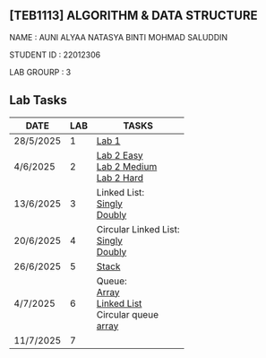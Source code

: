 ## [TEB1113] ALGORITHM & DATA STRUCTURE
NAME : AUNI ALYAA NATASYA BINTI MOHMAD SALUDDIN  

STUDENT ID : 22012306


LAB GROURP : 3 

## Lab Tasks
 
| DATE      | LAB | TASKS                                                                                                                                                                                       |
|-----------|-----|----------------------------------------------------------------------------------------------------------------------------------------------------------------------------------------------
| 28/5/2025 | 1   |[Lab 1](LAB%201/22012306_AuniAlyaa_L1.cpp)                                                                                                                                                   |
| 4/6/2025  | 2   |[Lab 2 Easy](LAB%202/EASY/22012306_AUNI_L2_EASY.cpp)<br>[Lab 2 Medium](LAB%202/MEDIUM/22012306_AUNI_MED_L2.cpp)<br>[Lab 2 Hard](LAB%202/HARD/22012306_Auni_Hard_L2.cpp)                      |
| 13/6/2025 | 3   |Linked List:<br>[Singly](LAB%203%20/%20SINGLY%20LINK%20LIST/L3_22012306_SINGLY_LINK_AUNI%20ALYAA.cpp)<br>[Doubly](LAB%203%20/DOUBLY%20LINK%20LIST/L3_22012306_DOUBLY_LINK_AUNI.cpp)  |
| 20/6/2025 | 4   |Circular Linked List:<br>[Singly](LAB%204/SINGLY%20LINK%20LIST/Lab%204%2022012306%20Auni%20Alyaa.cpp)<br>[Doubly](LAB%204/DOUBLY%20LINK%20LIST/Lab%204%20double%20link%20list.cpp)|
| 26/6/2025 | 5   |[Stack]() |
| 4/7/2025  | 6   |Queue:<br>[Array](LAB%206/queue%20(array)%20/Lab_6_que_arr)<br>[Linked List](LAB%206/Circular%20queue%20(array)%20/Lab6_cirQueArr)<br>Circular queue<br>[array](LAB%206/queue%20(linked%20list)%20/lab%206%20Queue%20(Linked%20List))    |
| 11/7/2025 | 7   |  |


